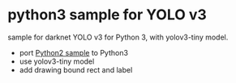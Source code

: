 # python3 sample for YOLO v3

sample for darknet YOLO v3 for Python 3, with yolov3-tiny model.

- port [Python2 sample](https://github.com/pjreddie/darknet/blob/master/python/darknet.py) to Python3
- use yolov3-tiny model
- add drawing bound rect and label


